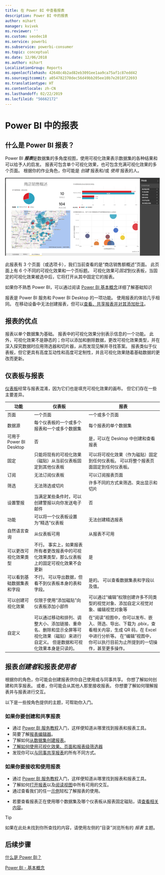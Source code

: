 ```yaml
---
title: 在 Power BI 中查看报表
description: Power BI 中的报表
author: mihart
manager: kvivek
ms.reviewer: ''
ms.custom: seodec18
ms.service: powerbi
ms.subservice: powerbi-consumer
ms.topic: conceptual
ms.date: 12/06/2018
ms.author: mihart
LocalizationGroup: Reports
ms.openlocfilehash: 42648c4b2ad82eb3091ee1aa9ca75af1c87edd42
ms.sourcegitcommit: a054782370dec56d49bb205ee10b7e2018f22693
ms.translationtype: HT
ms.contentlocale: zh-CN
ms.lasthandoff: 02/22/2019
ms.locfileid: "56662172"
---
```

# <a name="reports-in-power-bi"></a>Power BI 中的报表
## <a name="what-is-a-power-bi-report"></a>什么是 Power BI 报表？
Power BI ***报表***是数据集的多角度视图，使用可视化效果表示数据集的各种结果和可以给予人的启发。  报表可包含单个可视化效果，也可包含充满可视化效果的多个页面。 根据你的作业角色，你可能是 *创建* 报表和/或 *使用* 报表的人。

![报表页](./media/end-user-reports/reportview.png)

此报表有 3 个页面（或选项卡），我们当前查看的是“商店销售额概述”页面。 此页面上有 6 个不同的可视化效果和一个页标题。 可视化效果可*固定*到仪表板，当固定的可视化效果被选中后，它将打开从其中固定它的报表。

如果你不熟悉 Power BI，可以通过阅读 [Power BI 基本概念](end-user-basic-concepts.md)详细了解基础知识

报表是 Power BI 服务和 Power BI Desktop 的一项功能。 使用报表的体验几乎相同。 在移动设备中无法创建报表，但可以[查看、共享报表并对其添加批注](mobile/mobile-reports-in-the-mobile-apps.md)。

## <a name="advantages-of-reports"></a>报表的优点
报表以单个数据集为基础。 报表中的可视化效果分别表示信息的一个功能。 此外，可视化效果不是静态的；你可以添加和删除数据，更改可视化效果类型，并在深入探究数据时应用筛选器和切片器，从而发现见解并寻找答案。 报表类似于仪表板，但它更具有高度互动性和高度可定制性，并且可视化效果随着基础数据的更改而更新。

## <a name="dashboards-versus-reports"></a>仪表板与报表
[仪表板](end-user-dashboards.md)经常与报表混淆，因为它们也是填充可视化效果的画布。 但它们存在一些主要差异。  

| **功能** | **仪表板** | **报表** |
| --- | --- | --- |
| 页面 |一个页面 |一个或多个页面 |
| 数据源 |每个仪表板的一个或多个报表和一个或多个数据集 |每个报表的单个数据集 |
| 可用于 Power BI Desktop |否 |是，可以在 Desktop 中创建和查看报表 |
| 固定 |只能将现有的可视化效果（磁贴）从当前仪表板固定到其他仪表板 |可以将可视化效果（作为磁贴）固定到任何仪表板。 可以将整个报表页面固定到任何仪表板。 |
| 订阅 |无法订阅仪表板 |可以订阅报表页面 |
| 筛选 |无法筛选或切片 |许多不同的方式来筛选、突出显示和切片 |
| 设置警报 |当满足某些条件时，可以创建警报以向你发送电子邮件 |否 |
| 功能 |可以将一个仪表板设置为“精选”仪表板 |无法创建精选报表 |
| 自然语言查询 |从仪表板可用 |从报表不可用 |
| 可以更改可视化效果类型 |不行。 事实上，如果报表所有者更改报表中的可视化效果类型，那么仪表板上的固定可视化效果不会更新 |是 |
| 可以看到基础数据集表和字段 |不行。 可以导出数据，但看不到仪表板本身的表和字段。 |是的。 可以查看数据集表和字段以及值。 |
| 可以创建可视化效果 |仅限于使用“添加磁贴”向仪表板添加小部件 |可以通过“编辑”权限创建许多不同类型的视觉对象、添加自定义视觉对象、编辑视觉对象等 |
| 自定义 |可以通过移动和排列、调整大小、添加链接、重命名、删除和显示全屏等可视化效果（磁贴）来进行自定义。 但是数据和可视化效果本身是只读的。 |在“阅读”视图中，你可以发布、嵌入、筛选、导出、下载为 .pbix，查看相关内容，生成 QR 码，在 Excel 中进行分析等。  在“编辑”视图中，你可以执行目前为止所提到的一切操作，甚至更多操作。 |

## <a name="report-creators-and-report-consumers"></a>报表***创建者***和报表***使用者***
根据你的角色，你可能会创建报表供你自己使用或与同事共享。 你想了解如何创建和共享报表。 或者，你可能会从其他人那里接收报表。 你想要了解如何理解报表并与报表进行交互。

以下是一些按角色提供的主题，可帮助你入门。

### <a name="if-you-will-be-creating-and-sharing-reports"></a>如果你要创建和共享报表
* 通过 [Power BI 服务教程](end-user-basic-concepts.md)入门，这样便知道从哪里找到报表和报表工具。
* 简要了解[报表编辑器](../service-the-report-editor-take-a-tour.md)。
* 了解如何[从数据集创建报表](../service-report-create-new.md)。
* [了解如何使用可视化效果、页面和报表级筛选器](end-user-report-filter.md)
* 发现你可以[与同事共享报表](../service-share-dashboards.md)的所有不同方式。

### <a name="if-you-will-be-receiving-and-consuming-reports"></a>如果你要接收和使用报表
* 通过 [Power BI 服务教程](end-user-basic-concepts.md)入门，这样便知道从哪里找到报表和报表工具。
* 了解如何[打开报表](end-user-report-open.md)以及[阅读视图](end-user-reading-view.md)中所有可用的交互。
* 通过查看我们的任一[示例](../sample-tutorial-connect-to-the-samples.md)轻松了解报表的使用。  
<!--* Don't need the report any more? You can [remove it](../service-delete.md).-->
* 若要查看报表正在使用哪个数据集及哪个仪表板从报表固定磁贴，请[查看相关内容](end-user-related.md)。

> [!TIP]
> 如果在此处未找到你所查找的内容，请使用左侧的“目录”浏览所有的 *报表* 主题。
> 
> 

## <a name="next-steps"></a>后续步骤
[什么是 Power BI？](../power-bi-overview.md) 

[Power BI - 基本概念](end-user-basic-concepts.md)

